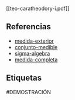 [[teo-caratheodory-i.pdf]]

## Referencias
- [medida-exterior](./medida-exterior.md)
- [conjunto-medible](./conjunto-medible.md)
- [sigma-algebra](./sigma-algebra.md)
- [medida-completa](./medida-completa.md)

## Etiquetas
#DEMOSTRACIÓN 
